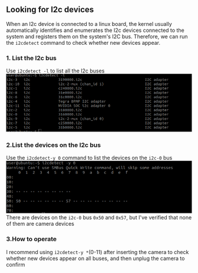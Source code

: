 ## Looking for I2c devices

When an I2c device is connected to a linux board, the kernel usually automatically identifies and enumerates the I2c devices connected to the system and registers them on the system's I2C bus. Therefore, we can run the `i2cdetect` command to check whether new devices appear.

### 1. List the I2c bus
Use `i2cdetect -l` to list all the I2c buses
![img.png](image%2Fimg.png)
### 2.List the devices on the I2c bus
Use the `i2cdetect-y 0` command to list the devices on the `i2c-0` bus
![img_1.png](image%2Fimg_1.png)
There are devices on the `i2c-0` bus `0x50` and `0x57`, but I've verified that none of them are camera devices

### 3.How to operate
I recommend using `i2cdetect-y *`(0-11) after inserting the camera to check whether new devices appear on all buses, and then unplug the camera to confirm
